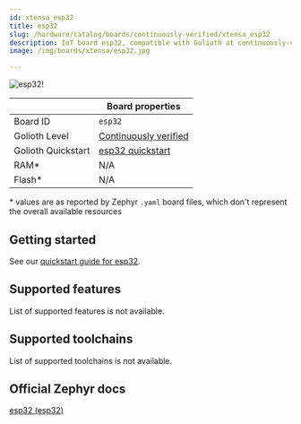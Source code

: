 ```yaml
---
id: xtensa_esp32
title: esp32
slug: /hardware/catalog/boards/continuously-verified/xtensa_esp32
description: IoT board esp32, compatible with Golioth at continuously-verified level.
image: /img/boards/xtensa/esp32.jpg

---
```


[//]: # (This is an auto-generated file, do not edit! Changes to it will be lost upon re-generation)

![esp32!](/img/boards/xtensa/esp32.jpg "esp32")

|                | Board properties     |
| -------------  | -------------------- |
| Board ID       | `esp32` |
| Golioth Level  | [Continuously verified](/hardware#continuously-verified-boards) |
| Golioth Quickstart | [esp32 quickstart](/hardware/esp32/zephyr-quickstart) || Architecture   | XTENSA |
| RAM*           | N/A |
| Flash*         | N/A |

\* values are as reported by Zephyr `.yaml` board files, which don't represent the overall available resources

## Getting started

See our [quickstart guide for esp32](/hardware/esp32/zephyr-quickstart).


## Supported features

List of supported features is not available.

## Supported toolchains

List of supported toolchains is not available.

## Official Zephyr docs

[esp32 (esp32)](https://docs.zephyrproject.org/latest/boards/xtensa/esp32/doc/index.html)
